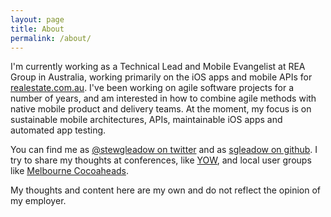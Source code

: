 ```yaml
---
layout: page
title: About
permalink: /about/
---
```


I'm currently working as a Technical Lead and Mobile Evangelist at REA Group in Australia, working primarily on the iOS apps and mobile APIs for [realestate.com.au](http://www.realestate.com.au). I've been working on agile software projects for a number of years, and am interested in how to combine agile methods with native mobile product and delivery teams. At the moment, my focus is on sustainable mobile architectures, APIs, maintainable iOS apps and automated app testing.

You can find me as [@stewgleadow on twitter](https://twitter.com/stewgleadow) and as [sgleadow on github](https://github.com/sgleadow). I try to share my thoughts at conferences, like [YOW](http://yowconference.com.au), and local user groups like [Melbourne Cocoaheads](http://www.melbournecocoaheads.com/).

My thoughts and content here are my own and do not reflect the opinion of my employer.
